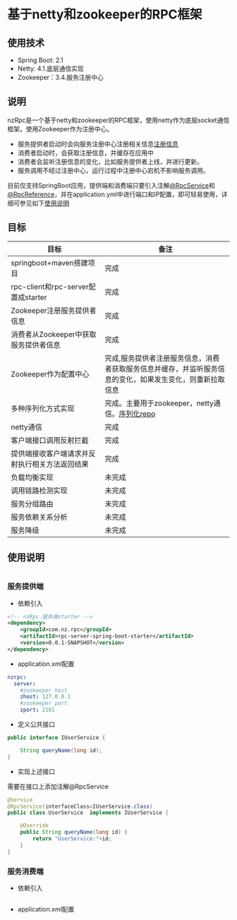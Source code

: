 # 基于netty和zookeeper的RPC框架

## 使用技术
* Spring  Boot: 2.1
* Netty: 4.1.底层通信实现
* Zookeeper：3.4.服务注册中心
## 说明
nzRpc是一个基于netty和zookeeper的RPC框架，使用netty作为底层socket通信框架。使用Zookeeper作为注册中心。
* 服务提供者启动时会向服务注册中心注册相关信息[注册信息](https://github.com/lgjlife/nz-rpc/blob/master/rpc-support%2Fsrc%2Fmain%2Fjava%2Fcom%2Fnz%2Frpc%2Frpcsupport%2Futils%2FRegistryConfig.java)
* 消费者启动时，会获取注册信息，并缓存在应用中
* 消费者会监听注册信息的变化，比如服务提供者上线，并进行更新。
* 服务调用不经过注册中心，运行过程中注册中心宕机不影响服务调用。

目前仅支持SpringBoot应用，提供端和消费端只要引入注解[@RpcService]()和[@RpcReference]()，并在application.yml中进行端口和IP配置，即可轻易使用，详细可参见如下<a href="#use">使用说明</a>
## 目标
| 目标|备注|
| ----| ---|
| springboot+maven搭建项目|完成|
| rpc-client和rpc-server配置成starter|完成|
| Zookeeper注册服务提供者信息|完成|
| 消费者从Zookeeper中获取服务提供者信息|完成|
| Zookeeper作为配置中心|完成,服务提供者注册服务信息，消费者获取服务信息并缓存，并监听服务信息的变化，如果发生变化，则重新拉取信息|
| 多种序列化方式实现|完成。主要用于zookeeper，netty通信。[序列化repo](https://github.com/lgjlife/serialization)|
| netty通信|完成|
| 客户端接口调用反射拦截|完成|
| 提供端接收客户端请求并反射执行相关方法返回结果|完成|
| 负载均衡实现|未完成|
| 调用链路检测实现|未完成|
| 服务分组路由|未完成|
| 服务依赖关系分析|未完成|
| 服务降级|未完成|
## 使用说明 

<h1 id="use"></h1>

### 服务提供端
* 依赖引入
```xml
<!-- nzRpc 服务端starter -->
<dependency>
    <groupId>com.nz.rpc</groupId>
    <artifactId>rpc-server-spring-boot-starter</artifactId>
    <version>0.0.1-SNAPSHOT</version>
</dependency>

```
* application.xml配置
```yaml
nzrpc:
  server:
    #zookeeper host
    zhost: 127.0.0.1
    #zookeeper port
    zport: 2181

```
* 定义公共接口
```java
public interface IUserService {

    String queryName(long id);
}
```
* 实现上述接口

需要在接口上添加注解@RpcService
```java
@Service
@RpcService(interfaceClass=IUserService.class)
public class UserService  implements IUserService {

    @Override
    public String queryName(long id) {
        return "UserService:"+id;
    }
}
```

### 服务消费端


* 依赖引入
```xml

```
* application.xml配置
```java

```

